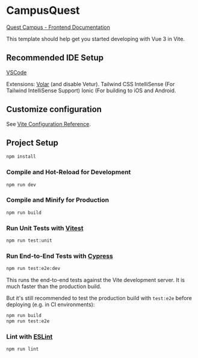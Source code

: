 # CampusQuest

[Quest Campus - Frontend Documentation](./DOCUMENTATION.md)

This template should help get you started developing with Vue 3 in Vite.

## Recommended IDE Setup

[VSCode](https://code.visualstudio.com/)

Extensions:
[Volar](https://marketplace.visualstudio.com/items?itemName=Vue.volar) (and disable Vetur).
Tailwind CSS IntelliSense (For Tailwind IntelliSense Support)
Ionic (For building to iOS and Android.

## Customize configuration

See [Vite Configuration Reference](https://vite.dev/config/).

## Project Setup

```sh
npm install
```

### Compile and Hot-Reload for Development

```sh
npm run dev
```

### Compile and Minify for Production

```sh
npm run build
```

### Run Unit Tests with [Vitest](https://vitest.dev/)

```sh
npm run test:unit
```

### Run End-to-End Tests with [Cypress](https://www.cypress.io/)

```sh
npm run test:e2e:dev
```

This runs the end-to-end tests against the Vite development server.
It is much faster than the production build.

But it's still recommended to test the production build with `test:e2e` before deploying (e.g. in CI environments):

```sh
npm run build
npm run test:e2e
```

### Lint with [ESLint](https://eslint.org/)

```sh
npm run lint
```
